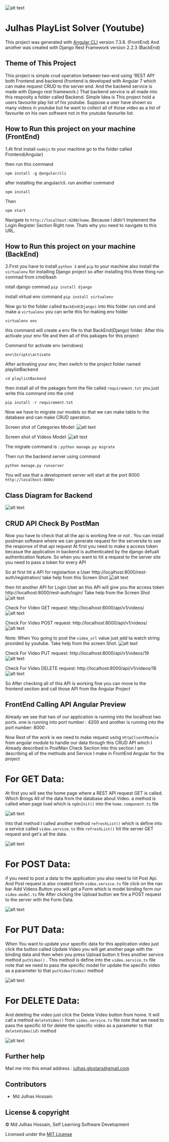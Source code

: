 ![alt text](https://github.com/Maxyee/Julhas_Playlist_Angular7_Django/blob/master/PlaylistScreenShot/playlistHome.png)

# Julhas PlayList Solver (Youtube)

This project was generated with [Angular CLI](https://github.com/angular/angular-cli) version 7.3.8. (FrontEnd)
And another was created with Django Rest Framework version 2.2.3 (BackEnd)

## Theme of This Project
This project is simple crud operation between two-end using 'REST API' both Frontend and backend (frontend is developed with Angular 7 which can make request CRUD to the server end. And the backend service is made with Django rest framework.)
That backend service is all made into this resposity a folder called Backend. 
Simple Idea is This project hold a users favourite play list of his youtube. Suppose a user have shown so many videos in youtube but he want to collect all of those video as a list of favourite on his own software not in the youtube favourite list.

## How to Run this project on your machine (FrontEnd)

1.At first install `nodejs` to your machine go to the folder called Frontend(Angular)

then run this command

`npm install -g @angular/cli`

after installing the angular/cli. run another command

`npm install`

Then

`npm start`

Navigate to `http://localhost:4200/home`. Because I didn't Implement the Login Register Section Right now. Thats why you need to navigate to this URL.

## How to Run this project on your machine (BackEnd)

2.First you have to install `python 3` and `pip` to your machine also install the `virtualenv` for installing Django project 
so after installing this three thing run commad from cmd/bash

intall django commad
  `pip install django`
 
install virtual env command
  `pip install virtualenv`

Now go to the folder called `BackEnd(Django)` into this folder run cmd and make a `virtualenv` you can write this for making env folder

`virtualenv env`

this command will create a env file to that BackEnd(Django) folder. After this activate your env file and then all of this pakages for this project

Command for activate env (windows)

`env\Scripts\activate`

After activating your env, then switch to the project folder named playlistBackend

`cd playlistBackend`

then install all of the pakages form the file called `requirement.txt` you just write this command into the cmd

`pip install -r requirement.txt`

Now we have to migrate our models so that we can make table to the database and can make CRUD operation.

Screen shot of Categories Model:
![alt text](https://github.com/Maxyee/Julhas_Playlist_Angular7_Django/blob/master/PlaylistScreenShot/CategoriesModelPython.png)

Screen shot of Videos Model:
![alt text](https://github.com/Maxyee/Julhas_Playlist_Angular7_Django/blob/master/PlaylistScreenShot/VideoModelPython.png)

The migrate command is :
`python manage.py migrate`

Then run the backend server using command

`python manage.py runserver`

You will see that a development server will start at the port 8000 `http://localhost:8000/`

## Class Diagram for Backend

![alt text](https://github.com/Maxyee/Julhas_Playlist_Angular7_Django/blob/master/PlaylistScreenShot/TableDiagram.png)

## CRUD API Check By PostMan

Now you have to check that all the api is working fine or not . You can install postman software where we can generate request for the serversite
to see the response of that api request
At first you need to make a access token becasue the application in backend is authenticated by the django defualt authentication feature.
So when you want to hit a request to the server site you need to pass a token for every API

So at first hit a API for registartion a User
http://localhost:8000/rest-auth/registration/
take help from this Screen Shot
![alt text](https://github.com/Maxyee/Julhas_Playlist_Angular7_Django/blob/master/PlaylistScreenShot/PostManRegister.png)

then hit another API for Login User an this APi will give you the access token
http://localhost:8000/rest-auth/login/
Take help from the Screen Shot
![alt text](https://github.com/Maxyee/Julhas_Playlist_Angular7_Django/blob/master/PlaylistScreenShot/PostManLogin.png)

Check For Video GET request:
http://localhost:8000/api/v1/videos/
![alt text](https://github.com/Maxyee/Julhas_Playlist_Angular7_Django/blob/master/PlaylistScreenShot/PostManGET.png)

Check For Video POST request:
http://localhost:8000/api/v1/videos/
![alt text](https://github.com/Maxyee/Julhas_Playlist_Angular7_Django/blob/master/PlaylistScreenShot/PostManPOST.png)

Note: When You going to post the `video_url` value just add ta watch string provided by youtube. Take help from the screen Shot.
![alt text](https://github.com/Maxyee/Julhas_Playlist_Angular7_Django/blob/master/PlaylistScreenShot/YoutubeUrl.png)

Check For Video PUT request:
http://localhost:8000/api/v1/videos/19
![alt text](https://github.com/Maxyee/Julhas_Playlist_Angular7_Django/blob/master/PlaylistScreenShot/PostManPUT.png.png)

Check For Video DELETE request:
http://localhost:8000/api/v1/videos/18
![alt text](https://github.com/Maxyee/Julhas_Playlist_Angular7_Django/blob/master/PlaylistScreenShot/PostManDelete.png)


So After checking all of this APi is working fine you can move to the frontend section and call those API from the Angular Project


## FrontEnd Calling API Angular Preview 

Already we see that two of our application is running into the localhost two ports. one is running into port number : 4200 and another is 
running into the port number: 8000 .

Now Rest of the work is we need to make request using `HttpClientModule` from angular module to handle our data through this CRUD API which I Already described in PostMan Check Section
Into this section I am describing all of the methods and Service I make in FrontEnd Angular for the project

# For GET Data:

At first you will see the home page where a REST API request GET is called. Which Brings All of the data from the database about Video.
a method is called when page load which is `ngOnInit()` into the `home.component.ts` file

![alt text](https://github.com/Maxyee/Julhas_Playlist_Angular7_Django/blob/master/PlaylistScreenShot/homeRefresh.png)

Into that method I called another method `refreshList()` which is define into a service called `video.service.ts` this `refreshList()` hit the server GET request and get's all the data.

![alt text](https://github.com/Maxyee/Julhas_Playlist_Angular7_Django/blob/master/PlaylistScreenShot/getRequestCode.png)

# For POST Data:
if you need to post a data to the application you also need to hit Post Api. And Post request is also created form `video.service.ts` file
click on the nav bar Add Videos Button you will get a Form which is model binding form our `video.model.ts` file
After clicking the Upload button we fire a POST request to the server with the Form Data.

![alt text](https://github.com/Maxyee/Julhas_Playlist_Angular7_Django/blob/master/PlaylistScreenShot/postVideosMethod.png)

# For PUT Data:
When You want to update your specific data for this application video just click the button called Update Video you will get another page with the binding data and then when you press Upload button it fires another service method `putVideo()` . This method is define into the `video.service.ts` file
note that we need to pass the specific model for update the specific video as a parameter to that `putVideo(Video)` method

![alt text](https://github.com/Maxyee/Julhas_Playlist_Angular7_Django/blob/master/PlaylistScreenShot/putVideoMethod.png)


# For DELETE Data:
And deleting the video just click the Delete Video button from home. It will call a method `deleteVideo()` from `video.service.ts` file 
note that we need to pass the specific Id for delete the specific video as a parameter to that `deleteVideo(id)` method

![alt text](https://github.com/Maxyee/Julhas_Playlist_Angular7_Django/blob/master/PlaylistScreenShot/deleteVideoMethod.png)


## Further help

Mail me into this email address : julhas.glostars@gmail.com

## Contributors

- Md Julhas Hossain

## License & copyright

© Md Julhas Hossain, Self Learning Software Development

Licensed under the [MIT License](LICENSE)
